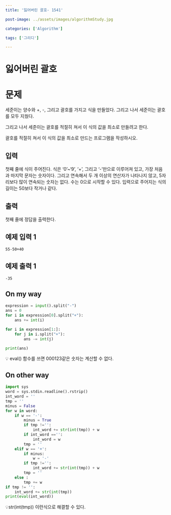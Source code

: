 ```yaml
---
title: '잃어버린 괄호- 1541'

post-image: ../assets/images/algorithmStudy.jpg

categories: ['Algorithm']

tags: ['그리디']

---
```


# 잃어버린 괄호

# 문제

세준이는 양수와 +, -, 그리고 괄호를 가지고 식을 만들었다. 그리고 나서 세준이는 괄호를 모두 지웠다.

그리고 나서 세준이는 괄호를 적절히 쳐서 이 식의 값을 최소로 만들려고 한다.

괄호를 적절히 쳐서 이 식의 값을 최소로 만드는 프로그램을 작성하시오.

## 입력

첫째 줄에 식이 주어진다. 식은 ‘0’~‘9’, ‘+’, 그리고 ‘-’만으로 이루어져 있고, 가장 처음과 마지막 문자는 숫자이다. 그리고 연속해서 두 개 이상의 연산자가 나타나지 않고, 5자리보다 많이 연속되는 숫자는 없다. 수는 0으로 시작할 수 있다. 입력으로 주어지는 식의 길이는 50보다 작거나 같다.

## 출력

첫째 줄에 정답을 출력한다.

## 예제 입력 1

```
55-50+40
```

## 예제 출력 1

```
-35
```

## On my way

```python
expression = input().split("-")
ans = 0
for i in expression[0].split("+"):
    ans += int(i)

for i in expression[1:]:
    for j in i.split("+"):
        ans -= int(j)

print(ans)
```

💡 eval() 함수를 쓰면 000123같은 숫자는 계산할 수 없다.

## On other way

```python
import sys
word = sys.stdin.readline().rstrip()
int_word = ''
tmp = ''
minus = False
for w in word:
    if w == '-':
        minus = True
        if tmp !='':
            int_word += str(int(tmp)) + w
        if int_word =='':
            int_word = w
        tmp = ''
    elif w == '+':
        if minus:
            w = '-'
        if tmp !='':
            int_word += str(int(tmp)) + w
        tmp = ''
    else :
        tmp += w
if tmp != '':
    int_word += str(int(tmp))
print(eval(int_word))
```

💡str(int(tmp)) 이런식으로 해결할 수 있다.